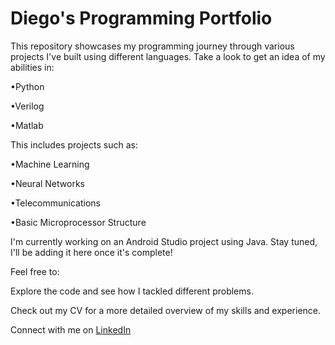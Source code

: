 # Diego's Programming Portfolio


This repository showcases my programming journey through various projects I've built using different languages. Take a look to get an idea of my abilities in:

•Python 

•Verilog

•Matlab



This includes projects such as:

•Machine Learning

•Neural Networks

•Telecommunications

•Basic Microprocessor Structure



I'm currently working on an Android Studio project using Java. Stay tuned, I'll be adding it here once it's complete!


Feel free to:


Explore the code and see how I tackled different problems.

Check out my CV for a more detailed overview of my skills and experience.

Connect with me on <linkedinlink>[LinkedIn](https://www.linkedin.com/in/diego-bogarin-b3232a238/)

